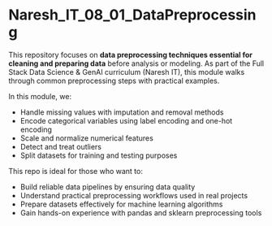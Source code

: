 # Naresh_IT_08_01_DataPreprocessing

This repository focuses on **data preprocessing techniques essential for cleaning and preparing data** before analysis or modeling. As part of the Full Stack Data Science & GenAI curriculum (Naresh IT), this module walks through common preprocessing steps with practical examples.

In this module, we:

- Handle missing values with imputation and removal methods  
- Encode categorical variables using label encoding and one-hot encoding  
- Scale and normalize numerical features  
- Detect and treat outliers  
- Split datasets for training and testing purposes

This repo is ideal for those who want to:

- Build reliable data pipelines by ensuring data quality  
- Understand practical preprocessing workflows used in real projects  
- Prepare datasets effectively for machine learning algorithms  
- Gain hands-on experience with pandas and sklearn preprocessing tools

